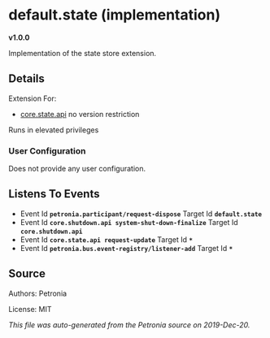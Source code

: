 # default.state (implementation)
**v1.0.0**

Implementation of the state store extension.

## Details

Extension For:
* [core.state.api](core.state.api.md)
  no version restriction


Runs in elevated privileges

### User Configuration

Does not provide any user configuration.









## Listens To Events

* Event Id **`petronia.participant/request-dispose`**
  Target Id **`default.state`**
* Event Id **`core.shutdown.api system-shut-down-finalize`**
  Target Id **`core.shutdown.api`**
* Event Id **`core.state.api request-update`**
  Target Id **`*`**
* Event Id **`petronia.bus.event-registry/listener-add`**
  Target Id **`*`**



## Source

Authors: Petronia

License: MIT

*This file was auto-generated from the Petronia source on 2019-Dec-20.*
